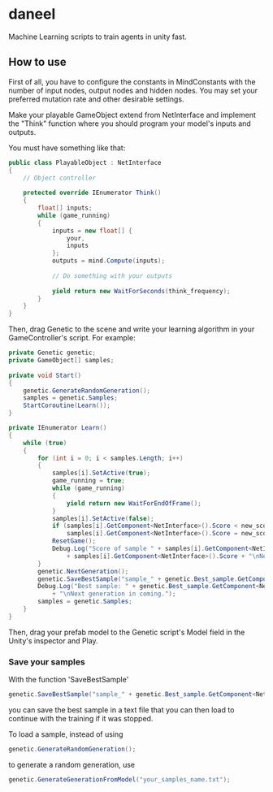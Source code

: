 # daneel
Machine Learning scripts to train agents in unity fast.

## How to use
First of all, you have to configure the constants in MindConstants with the number of input nodes, output nodes and hidden nodes. You may set your preferred mutation rate and other desirable settings.

Make your playable GameObject extend from NetInterface and implement the "Think" function where you should program your model's inputs and outputs.

You must have something like that:
``` C#
public class PlayableObject : NetInterface
{
    // Object controller
  
    protected override IEnumerator Think()
    {
        float[] inputs;
        while (game_running)
        {
            inputs = new float[] {
                your,
                inputs
            };
            outputs = mind.Compute(inputs);
            
            // Do something with your outputs
           
            yield return new WaitForSeconds(think_frequency);
        }
    }
}
```
Then, drag Genetic to the scene and write your learning algorithm in your GameController's script. For example:
``` C#
private Genetic genetic;
private GameObject[] samples;
    
private void Start()
{
    genetic.GenerateRandomGeneration();
    samples = genetic.Samples;
    StartCoroutine(Learn());
}    

private IEnumerator Learn()
{
    while (true)
    {
        for (int i = 0; i < samples.Length; i++)
        {
            samples[i].SetActive(true);
            game_running = true;
            while (game_running)
            {
                yield return new WaitForEndOfFrame();
            }
            samples[i].SetActive(false);
            if (samples[i].GetComponent<NetInterface>().Score < new_score)
                samples[i].GetComponent<NetInterface>().Score = new_score;
            ResetGame();
            Debug.Log("Score of sample " + samples[i].GetComponent<NetInterface>().Id + ": " 
                + samples[i].GetComponent<NetInterface>().Score + "\nNext sample incoming...");
        }
        genetic.NextGeneration();
        genetic.SaveBestSample("sample_" + genetic.Best_sample.GetComponent<NetInterface>().Id + ".txt");
        Debug.Log("Best sample: " + genetic.Best_sample.GetComponent<NetInterface>().Id 
            + "\nNext generation in coming.");
        samples = genetic.Samples;
    }
}
```
Then, drag your prefab model to the Genetic script's Model field in the Unity's inspector and Play.

### Save your samples

With the function 'SaveBestSample'
``` C#
genetic.SaveBestSample("sample_" + genetic.Best_sample.GetComponent<NetInterface>().Id + ".txt");
```
you can save the best sample in a text file that you can then load to continue with the training if it was stopped.


To load a sample, instead of using 
``` C#
genetic.GenerateRandomGeneration();
```
to generate a random generation, use
``` C#
genetic.GenerateGenerationFromModel("your_samples_name.txt");
```

